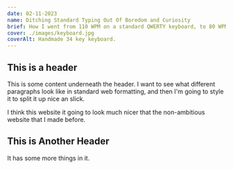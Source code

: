 ```yaml
---
date: 02-11-2023
name: Ditching Standard Typing Out Of Boredom and Curiosity
brief: How I went from 110 WPM on a standard QWERTY keyboard, to 80 WPM on Colemak-DH, and why I still prefer it.
cover: ./images/keyboard.jpg
coverAlt: Handmade 34 key keyboard.
---
```


## This is a header

This is some content underneath the header. I want to see what different paragraphs look like in standard web formatting, and then I'm going to style it to split it up nice an slick.

I think this website it going to look much nicer that the non-ambitious website that I made before.

## This is Another Header

It has some more things in it.
